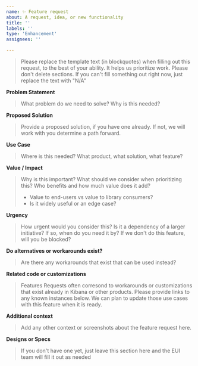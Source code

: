 ```yaml
---
name: ✨ Feature request
about: A request, idea, or new functionality
title: ''
labels: ''
type: 'Enhancement'
assignees: ''

---
```

> Please replace the template text (in blockquotes) when filling out this request, to the best of your ability. It helps us prioritize work. Please don't delete sections. If you can't fill something out right now, just replace the text with "N/A"

**Problem Statement**

> What problem do we need to solve? Why is this needed?

**Proposed Solution**

> Provide a proposed solution, if you have one already. If not, we will work with you determine a path forward.

**Use Case**

> Where is this needed? What product, what solution, what feature?

**Value / Impact**

> Why is this important? What should we consider when prioritizing this? Who benefits and how much value does it add?
> - Value to end-users vs value to library consumers?
> - Is it widely useful or an edge case?
 
**Urgency**

> How urgent would you consider this? Is it a dependency of a larger initiative? If so, when do you need it by? If we don't do this feature, will you be blocked?

**Do alternatives or workarounds exist?**

> Are there any workarounds that exist that can be used instead?

**Related code or customizations**

> Features Requests often corresond to workarounds or customizations that exist already in Kibana or other products. Please provide links to any known instances below. We can plan to update those use cases with this feature when it is ready.

**Additional context**

> Add any other context or screenshots about the feature request here.

**Designs or Specs**

> If you don't have one yet, just leave this section here and the EUI team will fill it out as needed
